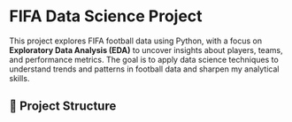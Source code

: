 # FIFA Data Science Project

This project explores FIFA football data using Python, with a focus on **Exploratory Data Analysis (EDA)** to uncover insights about players, teams, and performance metrics. The goal is to apply data science techniques to understand trends and patterns in football data and sharpen my analytical skills.

## 📁 Project Structure

